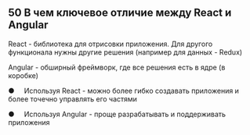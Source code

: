 ## 50 В чем ключевое отличие между React и Angular

React - библиотека для отрисовки приложения. Для другого функционала нужны другие решения (например для данных - Redux)

Angular - обширный фреймворк, где все решения есть в ядре (в коробке)

●     Используя React - можно более гибко создавать приложения и более точечно управлять его частями

●     Используя Angular - проще разрабатывать и поддерживать приложения
